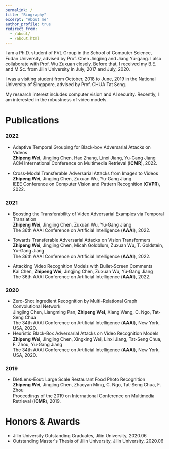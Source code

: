 ```yaml
---
permalink: /
title: "Biography"
excerpt: "About me"
author_profile: true
redirect_from: 
  - /about/
  - /about.html
---
```


I am a Ph.D. student of FVL Group in the School of Computer Science, Fudan University, advised by Prof. Chen Jingjing and Jiang Yu-gang. I also collaborate with Prof. Wu Zuxuan closely. Before that, I received my B.E. and M.Sc. from Jilin University in July, 2017 and July, 2020. 

I was a visiting student from October, 2018 to June, 2019 in the National University of Singapore, advised by Prof. CHUA Tat Seng.

My research interest includes computer vision and AI security. Recently, I am interested in the robustness of video models.

Publications
===
### 2022
* Adaptive Temporal Grouping for Black-box Adversarial Attacks on Videos   
**Zhipeng Wei**, Jingjing Chen, Hao Zhang, Linxi Jiang, Yu-Gang Jiang    
ACM International Conference on Multimedia Retrieval (**ICMR**), 2022.

* Cross-Modal Transferable Adversarial Attacks from Images to Videos     
**Zhipeng Wei**, Jingjing Chen, Zuxuan Wu, Yu-Gang Jiang    
IEEE Conference on Computer Vision and Pattern Recognition (**CVPR**), 2022.

### 2021
* Boosting the Transferability of Video Adversarial Examples via Temporal Translation   
**Zhipeng Wei**, Jingjing Chen, Zuxuan Wu, Yu-Gang Jiang    
The 36th AAAI Conference on Artificial Intelligence (**AAAI**), 2022.

* Towards Transferable Adversarial Attacks on Vision Transformers   
**Zhipeng Wei**, Jingjing Chen, Micah Goldblum, Zuxuan Wu, T. Goldstein, Yu-Gang Jiang   
The 36th AAAI Conference on Artificial Intelligence (**AAAI**), 2022.

* Attacking Video Recognition Models with Bullet-Screen Comments   
Kai Chen, **Zhipeng Wei**, Jingjing Chen, Zuxuan Wu, Yu-Gang Jiang   
The 36th AAAI Conference on Artificial Intelligence (**AAAI**), 2022.

### 2020
* Zero-Shot Ingredient Recognition by Multi-Relational Graph Convolutional Network   
Jingjing Chen, Liangming Pan, **Zhipeng Wei**, Xiang Wang, C. Ngo, Tat-Seng Chua   
The 34th AAAI Conference on Artificial Intelligence (**AAAI**), New York, USA, 2020.
* Heuristic Black-Box Adversarial Attacks on Video Recognition Models   
**Zhipeng Wei**, Jingjing Chen, Xingxing Wei, Linxi Jiang, Tat-Seng Chua, F. Zhou, Yu-Gang Jiang   
The 34th AAAI Conference on Artificial Intelligence (**AAAI**), New York, USA, 2020.

### 2019
* DietLens-Eout: Large Scale Restaurant Food Photo Recognition   
**Zhipeng Wei**, Jingjing Chen, Zhaoyan Ming, C. Ngo, Tat-Seng Chua, F. Zhou   
Proceedings of the 2019 on International Conference on Multimedia Retrieval (**ICMR**), 2019.

Honors & Awards
===
* Jilin University Outstanding Graduates, Jilin University, 2020.06
* Outstanding Master's Thesis of Jilin University, Jilin University, 2020.06
